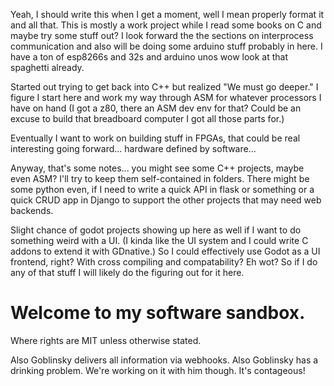 Yeah, I should write this when I get a moment, well I mean properly format it and all that. This is mostly a work project while I read some books on C and maybe try some stuff out? I look forward the the sections on interprocess communication and also will be doing some arduino stuff probably in here. I have a ton of esp8266s and 32s and arduino unos wow look at that spaghetti already.

Started out trying to get back into C++ but realized "We must go deeper." I figure I start here and work my way through ASM for whatever processors I have on hand (I got a z80, there an ASM dev env for that? Could be an excuse to build that breadboard computer I got all those parts for.)

Eventually I want to work on building stuff in FPGAs, that could be real interesting going forward... hardware defined by software...

Anyway, that's some notes... you might see some C++ projects, maybe even ASM? I'll try to keep them self-contained in folders. There might be some python even, if I need to write a quick API in flask or something or a quick CRUD app in Django to support the other projects that may need web backends.

Slight chance of godot projects showing up here as well if I want to do something weird with a UI. (I kinda like the UI system and I could write C addons to extend it with GDnative.) So I could effectively use Godot as a UI frontend, right? With cross compiling and compatability? Eh wot? So if I do any of that stuff I will likely do the figuring out for it here.

# Welcome to my software sandbox.

Where rights are MIT unless otherwise stated.

Also Goblinsky delivers all information via webhooks.
Also Goblinsky has a drinking problem. We're working on it with him though. It's contageous!